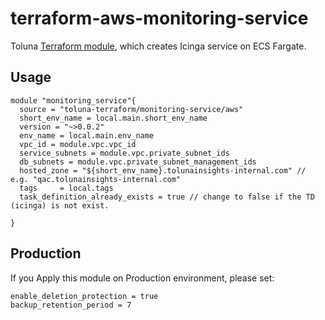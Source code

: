 # terraform-aws-monitoring-service
Toluna [Terraform module](https://registry.terraform.io/modules/toluna-terraform/monitoring-service/aws/latest), which creates Icinga service on ECS Fargate.

## Usage
```
module "monitoring_service"{
  source = "toluna-terraform/monitoring-service/aws"
  short_env_name = local.main.short_env_name
  version = "~>0.0.2"
  env_name = local.main.env_name
  vpc_id = module.vpc.vpc_id
  service_subnets = module.vpc.private_subnet_ids
  db_subnets = module.vpc.private_subnet_management_ids
  hosted_zone = "${short_env_name}.tolunainsights-internal.com" // e.g. "qac.tolunainsights-internal.com"
  tags     = local.tags
  task_definition_already_exists = true // change to false if the TD (icinga) is not exist.
  
}
```

## Production
If you Apply this module on Production environment, please set:
```
enable_deletion_protection = true
backup_retention_period = 7
```

